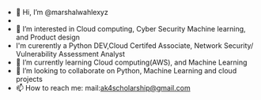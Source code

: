 - 👋 Hi, I’m @marshalwahlexyz
- 
- 👀 I’m interested in Cloud computing, Cyber Security Machine learning, and Product design
- I'm curerently a Python DEV,Cloud Certifed Associate, Network Security/ Vulnerability Assessment Analyst 
- 🌱 I’m currently learning Cloud computing(AWS), and Machine Learning
- 💞️ I’m looking to collaborate on Python, Machine Learning and cloud projects 
- 📫 How to reach me: mail:ak4scholarship@gmail.com

<!---
marshalwahlexyz/marshalwahlexyz is a ✨ special ✨ repository because its `README.md` (this file) appears on your GitHub profile.
You can click the Preview link to take a look at your changes.
--->
